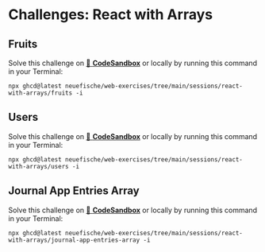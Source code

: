 # Challenges: React with Arrays

## Fruits

Solve this challenge on
[🔗 **CodeSandbox**](https://codesandbox.io/s/github/neuefische/web-exercises/tree/main/sessions/react-with-arrays/fruits?file=/README.md)
or locally by running this command in your Terminal:

```
npx ghcd@latest neuefische/web-exercises/tree/main/sessions/react-with-arrays/fruits -i
```

## Users

Solve this challenge on
[🔗 **CodeSandbox**](https://codesandbox.io/s/github/neuefische/web-exercises/tree/main/sessions/react-with-arrays/users?file=/README.md)
or locally by running this command in your Terminal:

```
npx ghcd@latest neuefische/web-exercises/tree/main/sessions/react-with-arrays/users -i
```

## Journal App Entries Array

Solve this challenge on
[🔗 **CodeSandbox**](https://codesandbox.io/s/github/neuefische/web-exercises/tree/main/sessions/react-with-arrays/journal-app-entries-array?file=/README.md)
or locally by running this command in your Terminal:

```
npx ghcd@latest neuefische/web-exercises/tree/main/sessions/react-with-arrays/journal-app-entries-array -i
```
